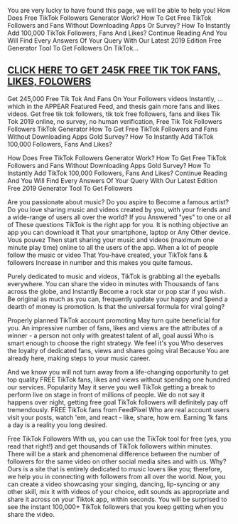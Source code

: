 <html>
  <head>
    <meta charset="UTF-8">
    <title>TikTok Free Followers, Likes, Fans Generator 2020</title>
  </head>
  <body>
  <p>You are very lucky to have found this page, we will be able to help you! How Does Free TikTok Followers Generator Work? How To Get Free TikTok Followers and Fans Without Downloading Apps Or Survey? How To Instantly Add 100,000 TikTok Followers, Fans And Likes? Continue Reading And You Will Find Every Answers Of Your Query With Our Latest 2019 Edition Free Generator Tool To Get Followers On TikTok…</p>
  <p><h2><a href="https://bit.ly/35K2Sqv">CLICK HERE TO GET 245K FREE TIK TOK FANS, LIKES, FOLOWERS</a></h2></p>
  <p>Get 245,000 Free Tik Tok And Fans On Your Followers videos Instantly, ... which in the APPEAR Featured Feed, and thesis gain more fans and likes videos. Get free tik tok followers, tik tok free followers, fans and likes Tik Tok 2019 online, no survey, no human verification, Free Tik Tok Followers Followers TikTok Generator How To Get Free TikTok Followers and Fans Without Downloading Apps Gold Survey? How To Instantly Add TikTok 100,000 Followers, Fans And Likes?</p>
  <p>How Does Free TikTok Followers Generator Work? How To Get Free TikTok Followers and Fans Without Downloading Apps Gold Survey? How To Instantly Add TikTok 100,000 Followers, Fans And Likes? Continue Reading And You Will Find Every Answers Of Your Query With Our Latest Edition Free 2019 Generator Tool To Get Followers</p>
  <p>Are you passionate about music? Do you aspire to Become a famous artist? Do you love sharing music and videos created by you, with your friends and a wide-range of users all over the world? If you Answered "yes" to one or all of These questions TikTok is the right app for you. It is nothing objective an app you can download it That your smartphone, laptop or Any Other device. Vous pouvez Then start sharing your music and videos (maximum one minute play time) online to all the users of the app. When a lot of people follow the music or video That You-have created, your TikTok fans & followers Increase in number and this makes you quite famous.</p>
  <p>Purely dedicated to music and videos, TikTok is grabbing all the eyeballs everywhere. You can share the video in minutes with Thousands of fans across the globe, and Instantly Become a rock star or pop star if you wish. Be original as much as you can, frequently update your happy and Spend a dearth of money is promotion. Is that the universal formula for viral going?</p>
  <p>Properly planned TikTok account promoting May turn quite beneficial for you. An impressive number of fans, likes and views are the attributes of a winner - a person not only with greatest talent of all, goal aussi Who is smart enough to choose the right strategy. We feel it's you Who deserves the loyalty of dedicated fans, views and shares going viral Because You are already here, making steps to your music career.</p>
  <p>And we know you will not turn away from a life-changing opportunity to get top quality FREE TikTok fans, likes and views without spending one hundred our services. Popularity May it serve you well TikTok getting a break to perform live on stage in front of millions of people. We do not say it happens over night, getting free goal TikTok followers will definitely pay off tremendously. FREE TikTok fans from FeedPixel Who are real account users visit your posts, watch 'em, and react - like, share, how em. Earning 1k fans a day is a reality you long desired.</p>
  <p>Free TikTok Followers With us, you can use the TikTok tool for free (yes, you read that right!) and get thousands of TikTok followers within minutes. There will be a stark and phenomenal difference between the number of followers for the same video on other social media sites and with us. Why? Ours is a site that is entirely dedicated to music lovers like you; therefore, we help you in connecting with followers from all over the world. Now, you can create a video showcasing your singing, dancing, lip-syncing or any other skill, mix it with videos of your choice, edit sounds as appropriate and share it across on your Tiktok app, within seconds. You will be surprised to see the instant 100,000+ TikTok followers that you keep getting when you share the video.</p>
  </body>
</html>
